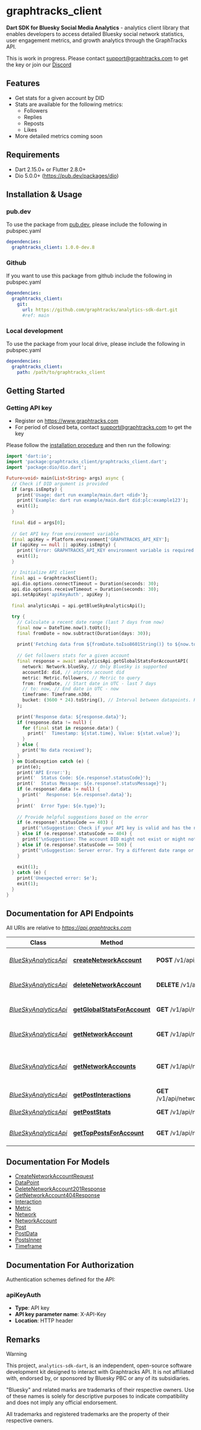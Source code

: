 # graphtracks_client

**Dart SDK for Bluesky Social Media Analytics** - analytics client library that enables developers to access detailed Bluesky social network statistics, user engagement metrics, and growth analytics through the GraphTracks API.

This is work in progress. Please contact support@graphtracks.com to get the key or join our [Discord](https://discord.gg/6ghZTfhW9s)


## Features

* Get stats for a given account by DID 
* Stats are available for the following metrics:
    * Followers
    * Replies
    * Reposts
    * Likes
* More detailed metrics coming soon

## Requirements

* Dart 2.15.0+ or Flutter 2.8.0+
* Dio 5.0.0+ (https://pub.dev/packages/dio)

## Installation & Usage

### pub.dev
To use the package from [pub.dev](https://pub.dev), please include the following in pubspec.yaml
```yaml
dependencies:
  graphtracks_client: 1.0.0-dev.8
```

### Github
If you want to use this package from github include the following in pubspec.yaml
```yaml
dependencies:
  graphtracks_client:
    git:
      url: https://github.com/graphtracks/analytics-sdk-dart.git
      #ref: main
```

### Local development
To use the package from your local drive, please include the following in pubspec.yaml
```yaml
dependencies:
  graphtracks_client:
    path: /path/to/graphtracks_client
```
## Getting Started

### Getting API key

- Register on https://www.graphtracks.com
- For period of closed beta, contact support@graphtracks.com to get the key

Please follow the [installation procedure](#installation--usage) and then run the following:

```dart
import 'dart:io';
import 'package:graphtracks_client/graphtracks_client.dart';
import 'package:dio/dio.dart';

Future<void> main(List<String> args) async {
  // Check if DID argument is provided
  if (args.isEmpty) {
    print('Usage: dart run example/main.dart <did>');
    print('Example: dart run example/main.dart did:plc:example123');
    exit(1);
  }
  
  final did = args[0];
  
  // Get API key from environment variable
  final apiKey = Platform.environment['GRAPHTRACKS_API_KEY'];
  if (apiKey == null || apiKey.isEmpty) {
    print('Error: GRAPHTRACKS_API_KEY environment variable is required');
    exit(1);
  }

  // Initialize API client
  final api = GraphtracksClient();
  api.dio.options.connectTimeout = Duration(seconds: 30);
  api.dio.options.receiveTimeout = Duration(seconds: 30);
  api.setApiKey('apiKeyAuth', apiKey );
  
  final analyticsApi = api.getBlueSkyAnalyticsApi();

  try {
    // Calculate a recent date range (last 7 days from now)
    final now = DateTime.now().toUtc();
    final fromDate = now.subtract(Duration(days: 30));
    
    print('Fetching data from ${fromDate.toIso8601String()} to ${now.toIso8601String()}');
    
    // Get followers stats for a given account
    final response = await analyticsApi.getGlobalStatsForAccountAPI(
      network: Network.blueSky, // Only BlueSky is supported
      accountId: did, // atproto account did
      metric: Metric.followers, // Metric to query
      from: fromDate, // Start date in UTC - last 7 days
      // to: now, // End date in UTC - now
      timeframe: Timeframe.n30d,
      bucket: (3600 * 24).toString(), // Interval between datapoints. Keep datapoints count low for UX and performance
    );
    
    print('Response data: ${response.data}');
    if (response.data != null) {
      for (final stat in response.data!) {
        print('  Timestamp: ${stat.time}, Value: ${stat.value}');
      }
    } else {
      print('No data received');
    }
  } on DioException catch (e) {
    print(e);
    print('API Error:');
    print('  Status Code: ${e.response?.statusCode}');
    print('  Status Message: ${e.response?.statusMessage}');
    if (e.response?.data != null) {
      print('  Response: ${e.response?.data}');
    }
    print('  Error Type: ${e.type}');
    
    // Provide helpful suggestions based on the error
    if (e.response?.statusCode == 403) {
      print('\nSuggestion: Check if your API key is valid and has the necessary permissions.');
    } else if (e.response?.statusCode == 404) {
      print('\nSuggestion: The account DID might not exist or might not be supported.');
    } else if (e.response?.statusCode == 500) {
      print('\nSuggestion: Server error. Try a different date range or check if the service is operational.');
    }
    
    exit(1);
  } catch (e) {
    print('Unexpected error: $e');
    exit(1);
  }
}

```


## Documentation for API Endpoints

All URIs are relative to *https://api.graphtracks.com*

Class | Method | HTTP request | Description
------------ | ------------- | ------------- | -------------
[*BlueSkyAnalyticsApi*](doc/BlueSkyAnalyticsApi.md) | [**createNetworkAccount**](doc/BlueSkyAnalyticsApi.md#createnetworkaccount) | **POST** /v1/api/networks/account | Create a network account
[*BlueSkyAnalyticsApi*](doc/BlueSkyAnalyticsApi.md) | [**deleteNetworkAccount**](doc/BlueSkyAnalyticsApi.md#deletenetworkaccount) | **DELETE** /v1/api/networks/accounts/{account_id} | Delete a network account
[*BlueSkyAnalyticsApi*](doc/BlueSkyAnalyticsApi.md) | [**getGlobalStatsForAccount**](doc/BlueSkyAnalyticsApi.md#getglobalstatsforaccount) | **GET** /v1/api/networks/{network}/accounts/{account_id}/stats/{metric} | Growth rate statistics for account
[*BlueSkyAnalyticsApi*](doc/BlueSkyAnalyticsApi.md) | [**getNetworkAccount**](doc/BlueSkyAnalyticsApi.md#getnetworkaccount) | **GET** /v1/api/networks/accounts/{account_id} | Get a network account
[*BlueSkyAnalyticsApi*](doc/BlueSkyAnalyticsApi.md) | [**getNetworkAccounts**](doc/BlueSkyAnalyticsApi.md#getnetworkaccounts) | **GET** /v1/api/networks/accounts | Get network accounts for current user
[*BlueSkyAnalyticsApi*](doc/BlueSkyAnalyticsApi.md) | [**getPostInteractions**](doc/BlueSkyAnalyticsApi.md#getpostinteractions) | **GET** /v1/api/networks/{network}/accounts/{account_id}/posts/{post_id}/interactions/{metric} | Get post interactions
[*BlueSkyAnalyticsApi*](doc/BlueSkyAnalyticsApi.md) | [**getPostStats**](doc/BlueSkyAnalyticsApi.md#getpoststats) | **GET** /v1/api/networks/{network}/accounts/{account_id}/posts/{post_id}/stats | Get post statistics
[*BlueSkyAnalyticsApi*](doc/BlueSkyAnalyticsApi.md) | [**getTopPostsForAccount**](doc/BlueSkyAnalyticsApi.md#gettoppostsforaccount) | **GET** /v1/api/networks/{network}/accounts/{account_id}/top-posts | Get top posts for an account


## Documentation For Models

 - [CreateNetworkAccountRequest](doc/CreateNetworkAccountRequest.md)
 - [DataPoint](doc/DataPoint.md)
 - [DeleteNetworkAccount201Response](doc/DeleteNetworkAccount201Response.md)
 - [GetNetworkAccount404Response](doc/GetNetworkAccount404Response.md)
 - [Interaction](doc/Interaction.md)
 - [Metric](doc/Metric.md)
 - [Network](doc/Network.md)
 - [NetworkAccount](doc/NetworkAccount.md)
 - [Post](doc/Post.md)
 - [PostData](doc/PostData.md)
 - [PostsInner](doc/PostsInner.md)
 - [Timeframe](doc/Timeframe.md)


## Documentation For Authorization


Authentication schemes defined for the API:
### apiKeyAuth

- **Type**: API key
- **API key parameter name**: X-API-Key
- **Location**: HTTP header


## Remarks

> [!WARNING]
> This project, `analytics-sdk-dart`, is an independent, open-source software development kit designed to interact with Graphtracks API. It is not affiliated with, endorsed by, or sponsored by Bluesky PBC or any of its subsidiaries.
>
> "Bluesky" and related marks are trademarks of their respective owners. Use of these names is solely for descriptive purposes to indicate compatibility and does not imply any official endorsement.
>
> All trademarks and registered trademarks are the property of their respective owners.
